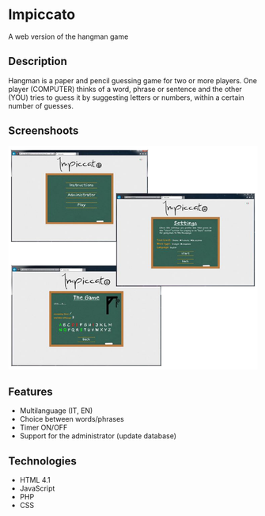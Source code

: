 # Impiccato
A web version of the hangman game

## Description
Hangman is a paper and pencil guessing game for two or more players. One player (COMPUTER) thinks of a word, phrase or sentence and the other (YOU) tries to guess it by suggesting letters or numbers, within a certain number of guesses.

## Screenshoots
![Screenshot](screen.png)


## Features
 * Multilanguage (IT, EN)
 * Choice between words/phrases
 * Timer ON/OFF
 * Support for the administrator (update database)
 
## Technologies
 * HTML 4.1
 * JavaScript
 * PHP
 * CSS